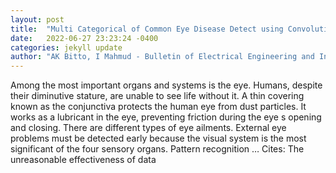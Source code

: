 ```yaml
---
layout: post
title:  "Multi Categorical of Common Eye Disease Detect using Convolutional Neural Network: A Transfer Learning Approach"
date:   2022-06-27 23:23:24 -0400
categories: jekyll update
author: "AK Bitto, I Mahmud - Bulletin of Electrical Engineering and Informatics, 2022"
---
```

Among the most important organs and systems is the eye. Humans, despite their diminutive stature, are unable to see life without it. A thin covering known as the conjunctiva protects the human eye from dust particles. It works as a lubricant in the eye, preventing friction during the eye s opening and closing. There are different types of eye ailments. External eye problems must be detected early because the visual system is the most significant of the four sensory organs. Pattern recognition …
Cites: ‪The unreasonable effectiveness of data‬  